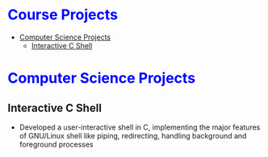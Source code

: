 <span style="color:Blue;">Course Projects</span>
=========

<!--ts-->
   * [Computer Science Projects](#computer-science-projects)
     * [Interactive C Shell](#interactive-c-shell)
<!--te-->

<span style="color:Blue;">Computer Science Projects</span>
=================

Interactive C Shell
-----

* Developed a user-interactive shell in C, implementing the major features of GNU/Linux shell like piping, redirecting, handling background and foreground processes


